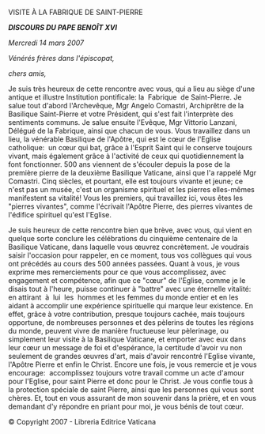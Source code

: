 VISITE À LA FABRIQUE DE SAINT-PIERRE

***DISCOURS DU PAPE BENOÎT XVI***

*Mercredi 14 mars 2007*

*Vénérés frères dans l'épiscopat,*

*chers amis,*

Je suis très heureux de cette rencontre avec vous, qui a lieu au siège d'une antique et illustre Institution pontificale: la  Fabrique  de Saint-Pierre. Je salue tout d'abord l'Archevêque, Mgr Angelo Comastri, Archiprêtre de la Basilique Saint-Pierre et votre Président, qui s'est fait l'interprète des sentiments communs. Je salue ensuite l'Evêque, Mgr Vittorio Lanzani, Délégué de la Fabrique, ainsi que chacun de vous. Vous travaillez dans un lieu, la vénérable Basilique de l'Apôtre, qui est le cœur de l'Eglise catholique:  un cœur qui bat, grâce à l'Esprit Saint qui le conserve toujours vivant, mais également grâce à l'activité de ceux qui quotidiennement la font fonctionner. 500 ans viennent de s'écouler depuis la pose de la première pierre de la deuxième Basilique Vaticane, ainsi que l'a rappelé Mgr Comastri. Cinq siècles, et pourtant, elle est toujours vivante et jeune; ce n'est pas un musée, c'est un organisme spirituel et les pierres elles-mêmes manifestent sa vitalité! Vous les premiers, qui travaillez ici, vous êtes les "pierres vivantes", comme l'écrivait l'Apôtre Pierre, des pierres vivantes de l'édifice spirituel qu'est l'Eglise.

Je suis heureux de cette rencontre bien que brève, avec vous, qui vient en quelque sorte conclure les célébrations du cinquième centenaire de la Basilique Vaticane, dans laquelle vous œuvrez concrètement. Je voudrais saisir l'occasion pour rappeler, en ce moment, tous vos collègues qui vous ont précédés au cours des 500 années passées. Quant à vous, je vous exprime mes remerciements pour ce que vous accomplissez, avec engagement et compétence, afin que ce "cœur" de l'Eglise, comme je le disais tout à l'heure, puisse continuer à "battre" avec une éternelle vitalité:  en attirant  à  lui  les  hommes et les femmes du monde entier et en les aidant à accomplir une expérience spirituelle qui marque leur existence. En effet, grâce à votre contribution, presque toujours cachée, mais toujours opportune, de nombreuses personnes et des pèlerins de toutes les régions du monde, peuvent vivre de manière fructueuse leur pèlerinage, ou simplement leur visite à la Basilique Vaticane, et emporter avec eux dans leur cœur un message de foi et d'espérance, la certitude d'avoir vu non seulement de grandes œuvres d'art, mais d'avoir rencontré l'Eglise vivante, l'Apôtre Pierre et enfin le Christ. Encore une fois, je vous remercie et je vous encourage:  accomplissez toujours votre travail comme un acte d'amour pour l'Eglise, pour saint Pierre et donc pour le Christ. Je vous confie tous à la protection spéciale de saint Pierre, ainsi que les personnes qui vous sont chères. Et, tout en vous assurant de mon souvenir dans la prière, et en vous demandant d'y répondre en priant pour moi, je vous bénis de tout cœur.

© Copyright 2007 - Libreria Editrice Vaticana